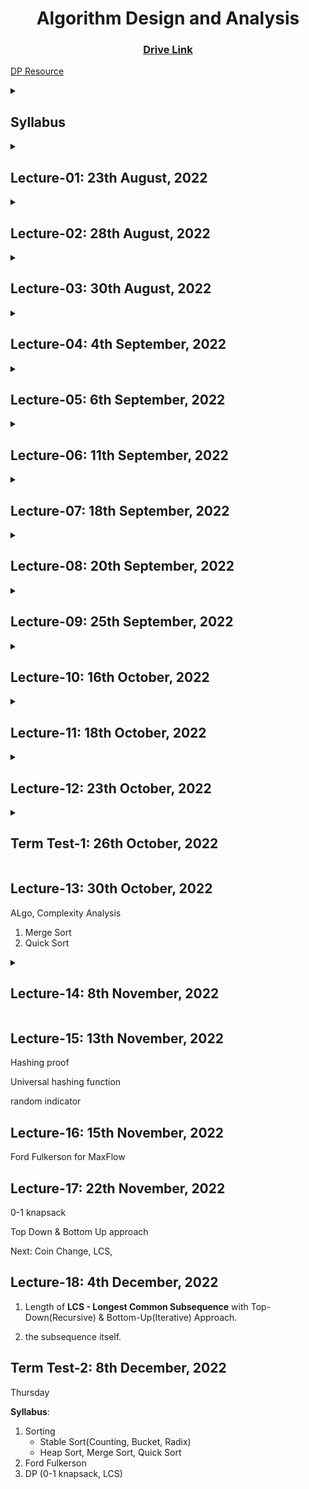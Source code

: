 <h1 align="center"> Algorithm Design and Analysis </h1>

<h3 align="center"> <a href="https://drive.google.com/drive/u/0/folders/1ZwZHAAirbBEvp0mxAs3urO2tOawbSw1N" title="Drive Link of Algo">Drive Link</a></h3>

[DP Resource](https://bit.ly/dpseriestuf)

<details><summary><h2>Syllabus</h2></summary>

:white_check_mark: Sieve - Bitwise, Segmented, Linear<br>
:white_check_mark: Divisor - Count, Sum<br>
:white_check_mark: Phi<br>
:white_check_mark: Modular Inverse - with Power, with Ext. euclid<br>
:white_check_mark: CRT - Ext. Euclid

:white_check_mark: Floyd Warshall<br>
:white_check_mark: Bellman Ford<br>
:white_check_mark: Heapsort - Heap<br>
:white_check_mark: Counting Sort, Radix Sort, Bucket Sort<br>
Order Statistics<br>
Hash Table<br>
Binary Search Tree<br>
Balance Binary Search Tree - Treap / AVL Tree

:white_check_mark: DP: Top Down(Recursive), Bottom Up(Iterative), 0-1 Knapsack<br>
:white_check_mark: Longest Common Subsequence<br>
Matrix Chain Multiplication, CoinChange<br>
Greedy - Task Scheduling<br>

:white_check_mark: Max Flow - Ford Fulkerson

:white_check_mark: String Matching - KMP, Rabin Karp (Hashing)<br>
Suffix Array<br>
Strongly Connected Component

FFT* (probably)

**Covered in Cp Course**<br>
- [x] Quicksort
- [x] DSU
- [x] MST
- [x] Dijkstra
- [x] DFS 
- [x] BFS

</details>

<details><summary><h2>Lecture-01: 23th August, 2022</h2></summary>

1. Sieve of Eratosthenes
2. Linear Sieve
</details>

<details><summary><h2>Lecture-02: 28th August, 2022</h2></summary>

1. Bitwise Operation
2. Bitwise Sieve
</details>

<details><summary><h2>Lecture-03: 30th August, 2022</h2></summary>

1. Segmented Sieve
</details>

<details><summary><h2>Lecture-04: 4th September, 2022</h2></summary>

1. Euler phi
1. Count of Divisor
2. Sum of Divisor
3. Prime in cube root complexity, N = P * Q * R, Miler Rabin
</details>

<details><summary><h2>Lecture-05: 6th September, 2022</h2></summary>

1. BigMod / Modular Exponentiation
2. Extended Euclid
3. Modular Multiplicative Inverse
4. Fermat's Little Theorem

https://cp-algorithms.com/algebra/extended-euclid-algorithm.html
</details>

<details><summary><h2>Lecture-06: 11th September, 2022</h2></summary>

1. Shortest Path 
2. Floyd Warshall
</details>

<details><summary><h2>Lecture-07: 18th September, 2022</h2></summary>

1. Bellman Ford
2. Chinese Remainder Theorem
</details>

<details><summary><h2>Lecture-08: 20th September, 2022</h2></summary>

1. Chinese Remainder Theorem (Code of Weak Form + Strong Form discussion)
</details>

<details><summary><h2>Lecture-09: 25th September, 2022</h2></summary>

1. Heap Sort (Heapify & Sorting)
</details>

<details><summary><h2>Lecture-10: 16th October, 2022</h2></summary>

<h3><b>Counting Sort</b></h3>

1. Not comparison based.<br>Stable Sorting Algorithm -> Important if number is associated with something.<br><br>
Stability of sorting algorithm simply means that<br> the relative ordering of elements with same keys will remain same before & after the sorting.<br><br>
1. Particular Range
2. Initialize count array for elements
3. Frequency table (index sorted, so no comparison)
4. Cumulative sum //*Can find sorted array from this part too.*
5. From reverse to ensure stable sort
    ```cpp
    for(int i = n-1; i >= 0; i--) {
        output[count[arr[i]] - 1] = arr[i]
        count[arr[i]]--; //If same number repeats, order will be same
    }
    ```
6. Complexity: O(n+k), k is range for cumulative sum

    <details><summary>Code:</summary>

    ```cpp
    //Bismillahir Rahman-ir Rahim
    #include <bits/stdc++.h>
    using namespace std;

    void countSort(int *a, int n) {
        int mx = *max_element(a, a+n); //to determine range of freq array
        int freq[mx + 1] = {0}, ans[n];

        for(int j = 0; j < n; j++) { //frequency array
            freq[a[j]]++;
        }
        for(int j = 1; j < mx + 1; j++) { //prefix sum
            freq[j]+=freq[j-1]; //can complete sorting in this point though won't be stable
        }
        //from last to make stable sorting
        for(int i = n - 1; i >= 0; i--) {
            ans[freq[a[i]] - 1] = a[i];//-1 to fit in 0 based indexing. a[i] is freq[a[i]]th element if sorted
            freq[a[i]]--;//already placed this one, hence decrement
        }
        //copy into original array
        for(int i = 0; i < n; i++) {
            a[i] = ans[i];
        }
    }

    void solve() {
        int n;
        cin >> n;
        int a[n];
        for(int i = 0; i < n; i++) {
            cin >> a[i];
        }
        countSort(a, n);
        for(int i = 0; i < n; i++) {
            cout << a[i] << " ";
        }
        cout << "\n";
    }

    int main() {
        ios_base::sync_with_stdio(false); cin.tie(0); int testCase = 1;
        //cin >> testCase;
        while(testCase--) {
            solve();
        }
    }
    ```
    </details>
</details>

<details><summary><h2>Lecture-11: 18th October, 2022</h2></summary>

1. Some primary info about Git operation.
2. Pull Request, Fork, Collaborations.
3. Sublime Merge

</details>

<details><summary><h2>Lecture-12: 23th October, 2022</h2></summary>

1. Radix Sort
2. Bucket sort

</details>

<details><summary><h2>Term Test-1: 26th October, 2022</h2></summary>

*Pseudo Code/Algorithm/Code*

- Sieve & variations
- Extended Euclid Algorithm
- Modular Multiplicative Inverse
- Chinese Remainder Theorem
- Bellman Ford Algorithm
- Floyd Warshall Algorithm

<img src="assets\TT1.jpg" width="60%" height="10%">

</details>

<h2>Lecture-13: 30th October, 2022</h2>

ALgo, Complexity Analysis

1. Merge Sort 
2. Quick Sort

<details><summary><h2>Lecture-14: 8th November, 2022</h2></summary>

<details><summary><b>String Hashing</b></summary>

- h(k1) = h(k2) [k1!=k2]<br>
- if this condition is violated, collision occurs.
- Goal is to reduce collision probability.
</details>

<details><summary><b>Ways to mitigate collision</b></summary>

1. **Hashing With Chain**<br>
    For each index, a linked list

2. **Linear Probing**<br>
    Put in immediate next empty index. Worst case of insertion is O(n).

3. **Quadratic Probing**<br>
    Put in index derived from formula. Worst case improved.
</details>

**How to retrieve?**<br>
**Why prime is used to mod?**

<details><summary><b>Load Factor (alpha)</b></summary>

- At most how many value will be mapped at a index?
- N/K -> Assuming keys are random.
- So, O(1 + alpha)
</details>

Resource for hash table:

[Programiz](https://www.programiz.com/dsa/hash-table)<br>[Hackerearth](https://www.hackerearth.com/practice/data-structures/hash-tables/basics-of-hash-tables/tutorial/)
<br>[maximal](https://datastructures.maximal.io/hash-tables/)
<br>[medium](https://medium.com/basecs/hashing-out-hash-functions-ea5dd8beb4dd)

</details>

<h2>Lecture-15: 13th November, 2022</h2>

Hashing proof

Universal hashing function

random indicator

<h2>Lecture-16: 15th November, 2022</h2>

Ford Fulkerson for MaxFlow

<h2>Lecture-17: 22th November, 2022</h2>

0-1 knapsack

Top Down & Bottom Up approach

Next: Coin Change, LCS, 

<h2>Lecture-18: 4th December, 2022</h2>

1. Length of **LCS - Longest Common Subsequence** with Top-Down(Recursive) & Bottom-Up(Iterative) Approach. 

2. the subsequence itself.

<h2>Term Test-2: 8th December, 2022</h2>

Thursday

**Syllabus**: 
1. Sorting
    - Stable Sort(Counting, Bucket, Radix)
    - Heap Sort, Merge Sort, Quick Sort
2. Ford Fulkerson
3. DP (0-1 knapsack, LCS)